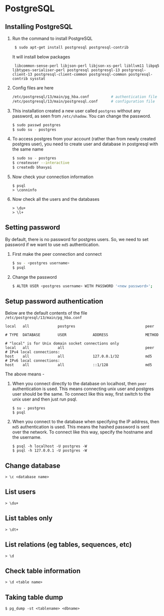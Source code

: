 # PostgreSQL

## Installing PostgreSQL

1. Run the command to install PostgreSQL

   ```bash
    $ sudo apt-get install postgresql postgresql-contrib
   ```

   It will install below packages

   ```
    libcommon-sense-perl libjson-perl libjson-xs-perl libllvm11 libpq5 libtypes-serialiser-perl postgresql postgresql-13 postgresql-client-13 postgresql-client-common postgresql-common postgresql-contrib sysstat
   ```

2. Config files are here

   ```bash
   /etc/postgresql/13/main/pg_hba.conf          # authentication file
   /etc/postgresql/13/main/postgresql.conf      # configuration file
   ```

3. This installation created a new user called `postgres` without any password, as seen from `/etc/shadow`. You can change the password.

   ```bash
   $ sudo passwd postgres
   $ sudo su - postgres
   ```

4. To access postgres from your account (rather than from newly created postgres user), you need to create user and database in postgresql with the same name

   ```bash
   $ sudo su - postgres
   $ createuser --interactive
   $ createdb bhavyai
   ```

5. Now check your connection information

   ```
   $ psql
   > \conninfo
   ```

6. Now check all the users and the databases

   ```
   > \du+
   > \l+
   ```

## Setting password

By default, there is no password for postgres users. So, we need to set password if we want to use `md5` authentication.

1. First make the peer connection and connect

   ```bash
   $ su - <postgres username>
   $ psql
   ```

2. Change the password

   ```bash
   $ ALTER USER <postgres username> WITH PASSWORD '<new password>';
   ```

## Setup password authentication

Below are the default contents of the file `/etc/postgresql/13/main/pg_hba.conf`

```
local   all             postgres                                peer

# TYPE  DATABASE        USER            ADDRESS                 METHOD

# "local" is for Unix domain socket connections only
local   all             all                                     peer
# IPv4 local connections:
host    all             all             127.0.0.1/32            md5
# IPv6 local connections:
host    all             all             ::1/128                 md5
```

The above means -

1. When you connect directly to the database on localhost, then `peer` authentication is used. This means connecting unix user and postgres user should be the same. To connect like this way, first switch to the unix user and then just run psql.

   ```
   $ su - postgres
   $ psql
   ```

2. When you connect to the database when specifying the IP address, then `md5` authentication is used. This means the hashed password is sent over the network. To connect like this way, specify the hostname and the username.

   ```
   $ psql -h localhost -U postgres -W
   $ psql -h 127.0.0.1 -U postgres -W

   ```

## Change database

```
> \c <database name>
```

## List users

```
> \du+
```

## List tables only

```
> \dt+
```

## List relations (eg tables, sequences, etc)

```
> \d
```


## Check table information

```
> \d <table name>
```

## Taking table dump

```
$ pg_dump -st <tablename> <dbname>
```

